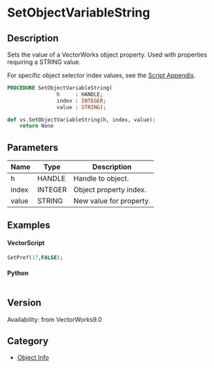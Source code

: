 # SetObjectVariableString

## Description
Sets the value of a VectorWorks object property. Used with properties requiring a STRING value.

For specific object selector index values, see the [Script Appendix](../Appendix/pages/Appendix%20G%20-%20Object%20Selectors.md).

```pascal
PROCEDURE SetObjectVariableString(
				h     : HANDLE;
				index : INTEGER;
				value : STRING);
```

```python
def vs.SetObjectVariableString(h, index, value):
    return None
```

## Parameters
|Name|Type|Description|
|---|---|---|
|h|HANDLE|Handle to object.|
|index|INTEGER|Object property index.|
|value|STRING|New value for property.|

## Examples
#### VectorScript ####
```pascal
SetPref(17,FALSE);
```
#### Python ####
```python

```

## Version
Availability: from VectorWorks9.0

## Category
* [Object Info](../Categories/Object%20Info.md)
